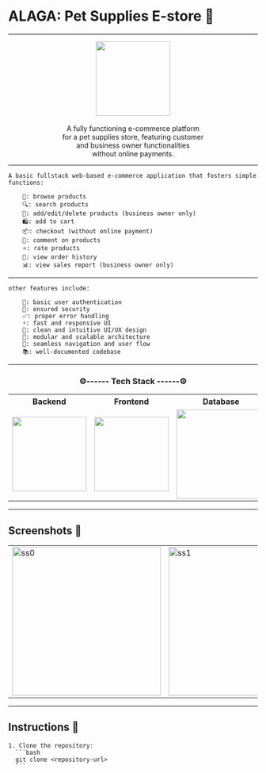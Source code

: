 

# ALAGA: Pet Supplies E-store 📱

---

<p align="center">
    <img src="#" width="150"/><br><br>
    A fully functioning e-commerce platform<br>
    for a pet supplies store, featuring customer<br>
    and business owner functionalities <br>
    without online payments.
</p>

---

    A basic fullstack web-based e-commerce application that fosters simple functions:

        🛒: browse products
        🔍: search products
        📝: add/edit/delete products (business owner only)
        🛍️: add to cart
        📦: checkout (without online payment)
        💬: comment on products
        ⭐: rate products
        📄: view order history
        📊: view sales report (business owner only)

---

    other features include:
    
        👤: basic user authentication
        🔐: ensured security
        ✅: proper error handling
        ⚡: fast and responsive UI
        🎨: clean and intuitive UI/UX design
        🧩: modular and scalable architecture
        🔄: seamless navigation and user flow
        📚: well-documented codebase

---

<h3 align="center">⚙️------ Tech Stack ------⚙️</h3>
<table align="center">
  <th align="center" width="300"> Backend </th>
  <th align="center" width="300"> Frontend </th>
  <th align="center" width="300"> Database </th>
<tr align="center">
    <td width="300" height="150">
        <img src="https://img.shields.io/badge/Laravel-FF2D20?logo=laravel&logoColor=white" width="150"/>
    </td>
    <td width="300">
        <img src="https://img.shields.io/badge/Angular-DD0031?style=for-the-badge&logo=angular&logoColor=white" width="150"/>
    </td>
    <td width="300">
        <img src="https://img.shields.io/badge/MySQL-4479A1?style=for-the-badge&logo=mysql&logoColor=white" width="180"/>
    </td>
</tr>
</table>

---

## Screenshots 📱

<table>
    <tr>
        <td>
            <img src="" alt="ss0" width="300"/>
        </td>
        <td>
            <img src="" alt="ss1" width="300"/>
        </td>
        <td>
            <img src="" alt="ss2" width="300"/>
        </td>
    </tr>
</table>

---

## Instructions 📜

    1. Clone the repository:
      ```bash
      git clone <repository-url>
      ```

